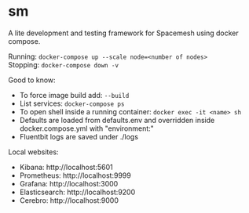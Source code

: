 # sm
A lite development and testing framework for Spacemesh using docker compose.

Running: `docker-compose up --scale node=<number of nodes>`
<br>
Stopping: `docker-compose down -v`

Good to know:
- To force image build add: `--build`
- List services: `docker-compose ps`
- To open shell inside a running container: `docker exec -it <name> sh`
- Defaults are loaded from defaults.env and overridden inside docker.compose.yml with "environment:"
- Fluentbit logs are saved under ./logs

Local websites:
- Kibana: http://localhost:5601
- Prometheus: http://localhost:9999
- Grafana: http://localhost:3000
- Elasticsearch: http://localhost:9200
- Cerebro: http://localhost:9000
